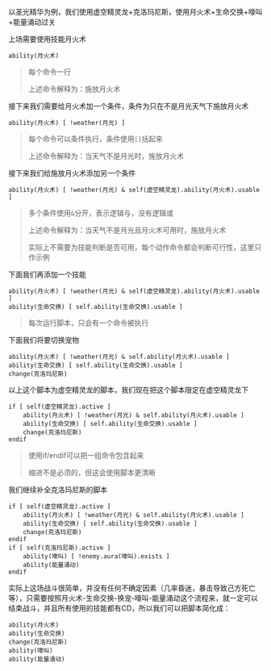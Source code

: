 
以圣光精华为例，我们使用虚空精灵龙+克洛玛尼斯，使用月火术+生命交换+嚎叫+能量涌动过关

上场需要使用技能月火术

```
ability(月火术)
```

> 每个命令一行
>
> 上述命令解释为：施放月火术

接下来我们需要给月火术加一个条件，条件为只在不是月光天气下施放月火术

```
ability(月火术) [ !weather(月光) ]
```

> 每个命令可以条件执行，条件使用`[]`括起来
>
> 上述命令解释为：当天气不是月光时，施放月火术

接下来我们给施放月火术添加另一个条件

```
ability(月火术) [ !weather(月光) & self(虚空精灵龙).ability(月火术).usable ]
```

> 多个条件使用`&`分开，表示逻辑与，没有逻辑或
>
> 上述命令解释为：当天气不是月光且月火术可用时，施放月火术
>
> 实际上不需要为技能判断是否可用，每个动作命令都会判断可行性，这里只作示例

下面我们再添加一个技能

```
ability(月火术) [ !weather(月光) & self(虚空精灵龙).ability(月火术).usable ]
ability(生命交换) [ self.ability(生命交换).usable ]
```

> 每次运行脚本，只会有一个命令被执行

下面我们将要切换宠物

```
ability(月火术) [ !weather(月光) & self.ability(月火术).usable ]
ability(生命交换) [ self.ability(生命交换).usable ]
change(克洛玛尼斯)
```

以上这个脚本为虚空精灵龙的脚本，我们现在把这个脚本限定在虚空精灵龙下

```
if [ self(虚空精灵龙).active ]
    ability(月火术) [ !weather(月光) & self.ability(月火术).usable ]
    ability(生命交换) [ self.ability(生命交换).usable ]
    change(克洛玛尼斯)
endif
```

> 使用if/endif可以把一组命令包含起来
>
> 缩进不是必须的，但这会使用脚本更清晰

我们继续补全克洛玛尼斯的脚本

```
if [ self(虚空精灵龙).active ]
    ability(月火术) [ !weather(月光) & self.ability(月火术).usable ]
    ability(生命交换) [ self.ability(生命交换).usable ]
    change(克洛玛尼斯)
endif
if [ self(克洛玛尼斯).active ]
    ability(嚎叫) [ !enemy.aura(嚎叫).exists ]
    ability(能量涌动)
endif
```

实际上这场战斗很简单，并没有任何不确定因素（几率昏迷，暴击导致己方死亡等），只需要按照月火术-生命交换-换宠-嚎叫-能量涌动这个流程来，就一定可以结束战斗，并且所有使用的技能都有CD，所以我们可以把脚本简化成：

```
ability(月火术)
ability(生命交换)
change(克洛玛尼斯)
ability(嚎叫)
ability(能量涌动)
```
